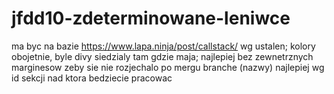 # jfdd10-zdeterminowane-leniwce


ma byc na bazie https://www.lapa.ninja/post/callstack/ wg ustalen;
kolory obojetnie, byle divy siedzialy tam gdzie maja;
najlepiej bez zewnetrznych marginesow zeby sie nie rozjechalo po mergu
branche (nazwy) najlepiej wg id sekcji nad ktora bedziecie pracowac